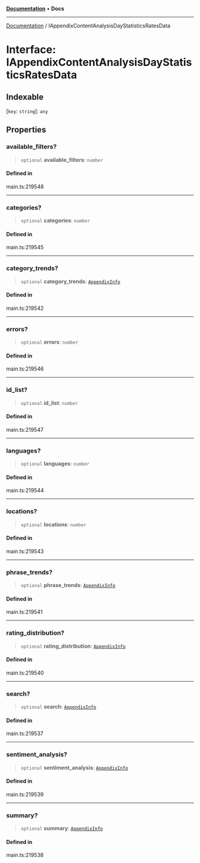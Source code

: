 [**Documentation**](../README.md) • **Docs**

***

[Documentation](../globals.md) / IAppendixContentAnalysisDayStatisticsRatesData

# Interface: IAppendixContentAnalysisDayStatisticsRatesData

## Indexable

 \[`key`: `string`\]: `any`

## Properties

### available\_filters?

> `optional` **available\_filters**: `number`

#### Defined in

main.ts:219548

***

### categories?

> `optional` **categories**: `number`

#### Defined in

main.ts:219545

***

### category\_trends?

> `optional` **category\_trends**: [`AppendixInfo`](../classes/AppendixInfo.md)

#### Defined in

main.ts:219542

***

### errors?

> `optional` **errors**: `number`

#### Defined in

main.ts:219546

***

### id\_list?

> `optional` **id\_list**: `number`

#### Defined in

main.ts:219547

***

### languages?

> `optional` **languages**: `number`

#### Defined in

main.ts:219544

***

### locations?

> `optional` **locations**: `number`

#### Defined in

main.ts:219543

***

### phrase\_trends?

> `optional` **phrase\_trends**: [`AppendixInfo`](../classes/AppendixInfo.md)

#### Defined in

main.ts:219541

***

### rating\_distribution?

> `optional` **rating\_distribution**: [`AppendixInfo`](../classes/AppendixInfo.md)

#### Defined in

main.ts:219540

***

### search?

> `optional` **search**: [`AppendixInfo`](../classes/AppendixInfo.md)

#### Defined in

main.ts:219537

***

### sentiment\_analysis?

> `optional` **sentiment\_analysis**: [`AppendixInfo`](../classes/AppendixInfo.md)

#### Defined in

main.ts:219539

***

### summary?

> `optional` **summary**: [`AppendixInfo`](../classes/AppendixInfo.md)

#### Defined in

main.ts:219538
